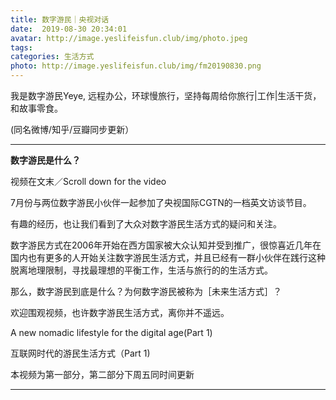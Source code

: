 ```yaml
---
title: 数字游民｜央视对话
date:  2019-08-30 20:34:01
avatar: http://image.yeslifeisfun.club/img/photo.jpeg
tags: 
categories: 生活方式
photo: http://image.yeslifeisfun.club/img/fm20190830.png
---
```


我是数字游民Yeye, 远程办公，环球慢旅行，坚持每周给你旅行|工作|生活干货，和故事零食。

(同名微博/知乎/豆瓣同步更新）



------



**数字游民是什么？**



视频在文末／Scroll down for the video





7月份与两位数字游民小伙伴一起参加了央视国际CGTN的一档英文访谈节目。

有趣的经历，也让我们看到了大众对数字游民生活方式的疑问和关注。







数字游民方式在2006年开始在西方国家被大众认知并受到推广，很惊喜近几年在国内也有更多的人开始关注数字游民生活方式，并且已经有一群小伙伴在践行这种脱离地理限制，寻找最理想的平衡工作，生活与旅行的的生活方式。



那么，数字游民到底是什么？为何数字游民被称为［未来生活方式］？

欢迎围观视频，也许数字游民生活方式，离你并不遥远。





 A new nomadic lifestyle for the digital age(Part 1)

互联网时代的游民生活方式（Part 1)





本视频为第一部分，第二部分下周五同时间更新



------